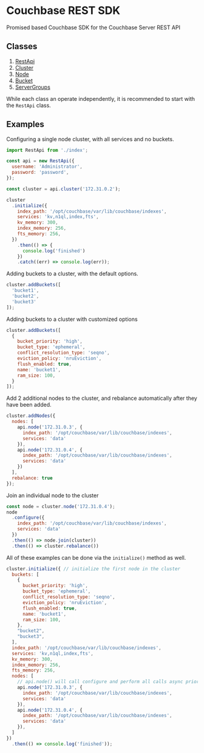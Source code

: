 # Couchbase REST SDK

Promised based Couchbase SDK for the Couchbase Server REST API


## Classes 

1. [RestApi](#RestApi)
2. [Cluster](#Cluster)
3. [Node](#Node)
4. [Bucket](#Bucket)
5. [ServerGroups](#ServerGroups)

While each class an operate independently, it is recommended to start with the `RestApi` class.  

## Examples 

Configuring a single node cluster, with all services and no buckets.  

```js
import RestApi from './index';

const api = new RestApi({
  username: 'Administrator',
  password: 'password',
});

const cluster = api.cluster('172.31.0.2');

cluster
  .initialize({
    index_path: '/opt/couchbase/var/lib/couchbase/indexes',
    services: 'kv,n1ql,index,fts',
    kv_memory: 300,
    index_memory: 256,
    fts_memory: 256,
  })
    .then(() => { 
      console.log('finished')
    })
    .catch((err) => console.log(err));
```

Adding buckets to a cluster, with the default options.  

```js
cluster.addBuckets([
  'bucket1',
  'bucket2',
  'bucket3'
]);
```

Adding buckets to a cluster with customized options

```js
cluster.addBuckets([
  {
    bucket_priority: 'high',
    bucket_type: 'ephemeral',
    conflict_resolution_type: 'seqno',
    eviction_policy: 'nruEviction',
    flush_enabled: true,
    name: 'bucket1',
    ram_size: 100,
  }
]);
```

Add 2 additional nodes to the cluster, and rebalance automatically after they have been added. 

```js
cluster.addNodes({
  nodes: [
    api.node('172.31.0.3', {
      index_path: '/opt/couchbase/var/lib/couchbase/indexes',
      services: 'data'
    }),
    api.node('172.31.0.4', {
      index_path: '/opt/couchbase/var/lib/couchbase/indexes',
      services: 'data'
    })
  ],
  rebalance: true
});
```

Join an individual node to the cluster

```js
const node = cluster.node('172.31.0.4');
node
  .configure({
    index_path: '/opt/couchbase/var/lib/couchbase/indexes',
    services: 'data'
  })
  .then(() => node.join(cluster))
  .then(() => cluster.rebalance())
```
  
All of these examples can be done via the `initialize()` method as well.

```js
cluster.initialize({ // initialize the first node in the cluster
  buckets: [
    {
      bucket_priority: 'high',
      bucket_type: 'ephemeral',
      conflict_resolution_type: 'seqno',
      eviction_policy: 'nruEviction',
      flush_enabled: true,
      name: 'bucket1',
      ram_size: 100,
    },
    "bucket2",
    "bucket3",
  ],
  index_path: '/opt/couchbase/var/lib/couchbase/indexes',
  services: 'kv,n1ql,index,fts',
  kv_memory: 300,
  index_memory: 256,
  fts_memory: 256,
  nodes: [
    // api.node() will call configure and perform all calls async prior to joining the cluster
    api.node('172.31.0.3', { 
      index_path: '/opt/couchbase/var/lib/couchbase/indexes',
      services: 'data'
    }),
    api.node('172.31.0.4', {
      index_path: '/opt/couchbase/var/lib/couchbase/indexes',
      services: 'data'
    }),
  ]
})
  .then(() => console.log('finished'));
```

